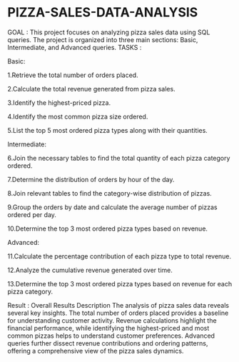# PIZZA-SALES-DATA-ANALYSIS
GOAL : This project focuses on analyzing pizza sales data using SQL queries. The project is organized into three main sections: Basic, Intermediate, and Advanced queries.
TASKS :

Basic:

1.Retrieve the total number of orders placed.

2.Calculate the total revenue generated from pizza sales.

3.Identify the highest-priced pizza.

4.Identify the most common pizza size ordered.

5.List the top 5 most ordered pizza types along with their quantities.


Intermediate:

6.Join the necessary tables to find the total quantity of each pizza category ordered.

7.Determine the distribution of orders by hour of the day.

8.Join relevant tables to find the category-wise distribution of pizzas.

9.Group the orders by date and calculate the average number of pizzas ordered per day.

10.Determine the top 3 most ordered pizza types based on revenue.

Advanced:

11.Calculate the percentage contribution of each pizza type to total revenue.

12.Analyze the cumulative revenue generated over time.

13.Determine the top 3 most ordered pizza types based on revenue for each pizza category.


Result :
Overall Results Description The analysis of pizza sales data reveals several key insights. The total number of orders placed provides a baseline for understanding customer activity. Revenue calculations highlight the financial performance, while identifying the highest-priced and most common pizzas helps to understand customer preferences. Advanced queries further dissect revenue contributions and ordering patterns, offering a comprehensive view of the pizza sales dynamics.
